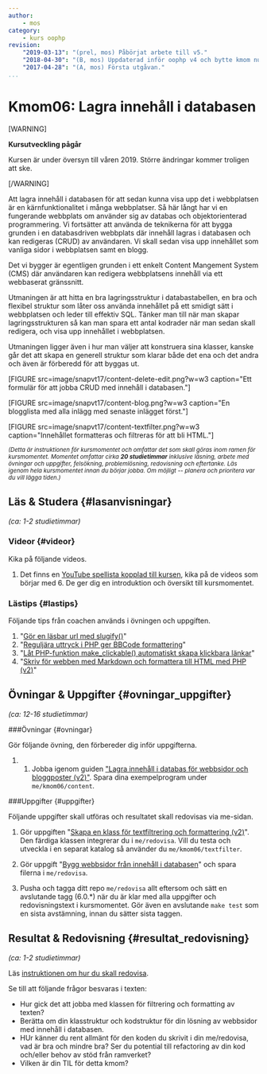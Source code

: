 ```yaml
---
author:
    - mos
category:
    - kurs oophp
revision:
    "2019-03-13": "(prel, mos) Påbörjat arbete till v5."
    "2018-04-30": "(B, mos) Uppdaterad inför oophp v4 och bytte kmom nummer."
    "2017-04-28": "(A, mos) Första utgåvan."
...
```

Kmom06: Lagra innehåll i databasen
==================================

[WARNING]

**Kursutveckling pågår**

Kursen är under översyn till våren 2019. Större ändringar kommer troligen att ske.

[/WARNING]

Att lagra innehåll i databasen för att sedan kunna visa upp det i webbplatsen är en kärnfunktionalitet i många webbplatser. Så här långt har vi en fungerande webbplats om använder sig av databas och objektorienterad programmering. Vi fortsätter att använda de teknikerna för att bygga grunden i en databasdriven webbplats där innehåll lagras i databasen och kan redigeras (CRUD) av användaren. Vi skall sedan visa upp innehållet som vanliga sidor i webbplatsen samt en blogg.

Det vi bygger är egentligen grunden i ett enkelt Content Mangement System (CMS) där användaren kan redigera webbplatsens innehåll via ett webbaserat gränssnitt.

Utmaningen är att hitta en bra lagringsstruktur i databastabellen, en bra och flexibel struktur som låter oss använda innehållet på ett smidigt sätt i webbplatsen och leder till effektiv SQL. Tänker man till när man skapar lagringsstrukturen så kan man spara ett antal kodrader när man sedan skall redigera, och visa upp innehållet i webbplatsen.

Utmaningen ligger även i hur man väljer att konstruera sina klasser, kanske går det att skapa en generell struktur som klarar både det ena och det andra och även är förberedd för att byggas ut.

<!-- more -->

[FIGURE src=image/snapvt17/content-delete-edit.png?w=w3 caption="Ett formulär för att jobba CRUD med innehåll i databasen."]

[FIGURE src=image/snapvt17/content-blog.png?w=w3 caption="En blogglista med alla inlägg med senaste inlägget först."]

[FIGURE src=image/snapvt17/content-textfilter.png?w=w3 caption="Innehållet formatteras och filtreras för att bli HTML."]

<small><i>(Detta är instruktionen för kursmomentet och omfattar det som skall göras inom ramen för kursmomentet. Momentet omfattar cirka **20 studietimmar** inklusive läsning, arbete med övningar och uppgifter, felsökning, problemlösning, redovisning och eftertanke. Läs igenom hela kursmomentet innan du börjar jobba. Om möjligt -- planera och prioritera var du vill lägga tiden.)</i></small>



Läs & Studera  {#lasanvisningar}
---------------------------------

*(ca: 1-2 studietimmar)*


<!--
PHP manualen

Overloading https://www.php.net/manual/en/language.oop5.overloading.php
Magic Methods https://www.php.net/manual/en/language.oop5.magic.php
Final Keyword https://www.php.net/manual/en/language.oop5.final.php

Object Cloning https://www.php.net/manual/en/language.oop5.cloning.php
Comparing Objects https://www.php.net/manual/en/language.oop5.object-comparison.php
Objects and references https://www.php.net/manual/en/language.oop5.references.php
Object Serialization https://www.php.net/manual/en/language.oop5.serialization.php

-->



### Videor {#videor}

Kika på följande videos.

1. Det finns en [YouTube spellista kopplad till kursen](https://www.youtube.com/playlist?list=PLKtP9l5q3ce_jh6fAj1iwiJSj70DXA2Vn), kika på de videos som börjar med 6. De ger dig en introduktion och översikt till kursmomentet.



### Lästips {#lastips}

Följande tips från coachen används i övningen och uppgiften.

1. "[Gör en läsbar url med slugify()](coachen/gor-en-lasbar-url-med-slugify)"
1. "[Reguljära uttryck i PHP ger BBCode formattering](coachen/reguljara-uttryck-i-php-ger-bbcode-formattering)"
1. "[Låt PHP-funktion make_clickable() automatiskt skapa klickbara länkar](coachen/lat-php-funktion-make-clickable-automatiskt-skapa-klickbara-lankar)"
1. "[Skriv för webben med Markdown och formattera till HTML med PHP (v2)](coachen/skriv-for-webben-med-markdown-och-formattera-till-html-med-php-v2)"



Övningar & Uppgifter  {#ovningar_uppgifter}
-------------------------------------------

*(ca: 12-16 studietimmar)*


###Övningar {#ovningar}

Gör följande övning, den förbereder dig inför uppgifterna.

1. 1. Jobba igenom guiden ["Lagra innehåll i databas för webbsidor och bloggposter (v2)"](kunskap/lagra-innehall-i-databas-for-webbsidor-och-bloggposter-v2). Spara dina exempelprogram under `me/kmom06/content`.

<!--
Använd gärna extern modul i varje kmom.
esc() wrapper, e(), eller modulen från Zend

Lägg Textfilter som övning, inte enbart som uppgift.

purify

användare, lösenord

Travis med enhetstester.

-->



###Uppgifter {#uppgifter}

Följande uppgifter skall utföras och resultatet skall redovisas via me-sidan.

1. Gör uppgiften "[Skapa en klass för textfiltrering och formattering (v2)](uppgift/skapa-en-klass-for-textfiltrering-och-formattering-v2)". Den färdiga klassen integrerar du i `me/redovisa`. Vill du testa och utveckla i en separat katalog så använder du `me/kmom06/textfilter`.

1. Gör uppgift "[Bygg webbsidor från innehåll i databasen](uppgift/bygg-webbsidor-fran-innehall-i-databasen)" och spara filerna i `me/redovisa`.

1. Pusha och tagga ditt repo `me/redovisa` allt eftersom och sätt en avslutande tagg (6.0.\*) när du är klar med alla uppgifter och redovisningstext i kursmomentet. Gör även en avslutande `make test` som en sista avstämning, innan du sätter sista taggen.



Resultat & Redovisning  {#resultat_redovisning}
-----------------------------------------------

*(ca: 1-2 studietimmar)*

Läs [instruktionen om hur du skall redovisa](./../redovisa).

Se till att följande frågor besvaras i texten:

* Hur gick det att jobba med klassen för filtrering och formatting av texten?
* Berätta om din klasstruktur och kodstruktur för din lösning av webbsidor med innehåll i databasen.
* HUr känner du rent allmänt för den koden du skrivit i din me/redovisa, vad är bra och mindre bra? Ser du potential till refactoring av din kod och/eller behov av stöd från ramverket?
* Vilken är din TIL för detta kmom?
